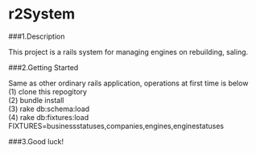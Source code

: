 r2System
========

###1.Description

This project is a rails system for managing engines on rebuilding, saling.  

###2.Getting Started

Same as other ordinary rails application, operations at first time is below  
(1) clone this repogitory  
(2) bundle install  
(3) rake db:schema:load  
(4) rake db:fixtures:load FIXTURES=businessstatuses,companies,engines,enginestatuses  

###3.Good luck!
